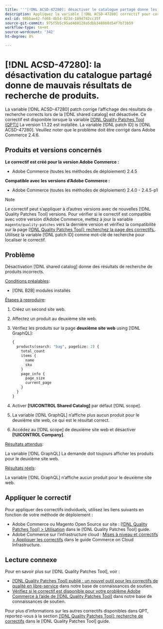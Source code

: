 ```yaml
---
title: '''[!DNL ACSD-47280]: désactiver le catalogue partagé donne les mauvais résultats de recherche de produits.'
description: Appliquez la variable [!DNL ACSD-47280] correctif pour corriger l’affichage des résultats de recherche corrects lorsque la fonction de catalogue partagé est désactivée.
exl-id: 98bbae42-fd68-4b54-823d-189d742cc35f
source-git-commit: 975f5b5c95ad488128a5dbb3488b8d54f7b73b59
workflow-type: tm+mt
source-wordcount: '342'
ht-degree: 0%

---
```


# [!DNL ACSD-47280]: la désactivation du catalogue partagé donne de mauvais résultats de recherche de produits.

La variable [!DNL ACSD-47280] patch corrige l’affichage des résultats de recherche corrects lors de la [!DNL shared catalog] est désactivée. Ce correctif est disponible lorsque la variable [[!DNL Quality Patches Tool (QPT)]](/help/announcements/adobe-commerce-announcements/magento-quality-patches-released-new-tool-to-self-serve-quality-patches.md) La version 1.1.22 est installée. La variable [!DNL patch ID] is [!DNL ACSD-47280]. Veuillez noter que le problème doit être corrigé dans Adobe Commerce 2.4.6.

## Produits et versions concernés

**Le correctif est créé pour la version Adobe Commerce :**
* Adobe Commerce (toutes les méthodes de déploiement) 2.4.5

**Compatible avec les versions d’Adobe Commerce :**
* Adobe Commerce (toutes les méthodes de déploiement) 2.4.0 - 2.4.5-p1

>[!NOTE]
>
>Le correctif peut s’appliquer à d’autres versions avec de nouvelles [!DNL Quality Patches Tool] versions. Pour vérifier si le correctif est compatible avec votre version d’Adobe Commerce, mettez à jour la variable `magento/quality-patches` vers la dernière version et vérifiez la compatibilité sur la page [[!DNL Quality Patches Tool]: recherchez la page des correctifs.](https://experienceleague.adobe.com/tools/commerce-quality-patches/index.html). Utilisez la variable [!DNL patch ID] comme mot-clé de recherche pour localiser le correctif.

## Problème

Désactivation [!DNL shared catalog] donne des résultats de recherche de produits incorrects.

<u>Conditions préalables</u>:

* [!DNL B2B] modules installés

<u>Étapes à reproduire</u>:

1. Créez un second site web.
1. Affectez un produit au deuxième site web.
1. Vérifiez les produits sur la page **deuxième site web** using [!DNL GraphQL]:

   ```GraphQL
   {
     products(search: "bag", pageSize: 2) {
       total_count
       items {
         name
         sku
       }
       page_info {
         page_size
         current_page
       }
     }
   }
   ```

1. Activer **[!UICONTROL Shared Catalog]** par défaut [!DNL scope].
1. La variable [!DNL GraphQL] n’affiche plus aucun produit pour le deuxième site web, ce qui est le résultat correct.
1. Accédez au [!DNL scope] de deuxième site web et désactiver **[!UICONTROL Company]**.

<u>Résultats attendus</u>:

La variable [!DNL GraphQL] La demande doit toujours afficher les produits pour le deuxième site web.

<u>Résultats réels</u>:

La variable [!DNL GraphQL] n’affiche aucun produit pour le deuxième site web.

## Appliquer le correctif

Pour appliquer des correctifs individuels, utilisez les liens suivants en fonction de votre méthode de déploiement :

* Adobe Commerce ou Magento Open Source sur site : [[!DNL Quality Patches Tool] > Utilisation](https://experienceleague.adobe.com/docs/commerce-operations/tools/quality-patches-tool/usage.html) dans le [!DNL Quality Patches Tool] guide.
* Adobe Commerce sur l’infrastructure cloud : [Mises à niveau et correctifs > Appliquer les correctifs](https://experienceleague.adobe.com/docs/commerce-cloud-service/user-guide/develop/upgrade/apply-patches.html) dans le guide Commerce on Cloud Infrastructure.

## Lecture connexe

Pour en savoir plus sur [!DNL Quality Patches Tool], voir :

* [[!DNL Quality Patches Tool] publié : un nouvel outil pour les correctifs de qualité en libre-service](/help/announcements/adobe-commerce-announcements/magento-quality-patches-released-new-tool-to-self-serve-quality-patches.md) dans notre base de connaissances de soutien.
* [Vérifiez si le correctif est disponible pour votre problème Adobe Commerce à l’aide de [!DNL Quality Patches Tool]](/help/support-tools/patches-available-in-qpt-tool/check-patch-for-magento-issue-with-magento-quality-patches.md) dans notre base de connaissances de soutien.

Pour plus d’informations sur les autres correctifs disponibles dans QPT, reportez-vous à la section [[!DNL Quality Patches Tool]: recherche de correctifs](https://experienceleague.adobe.com/tools/commerce-quality-patches/index.html) dans le [!DNL Quality Patches Tool] guide.
